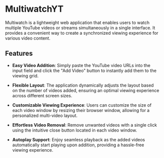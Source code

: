 # MultiwatchYT

Multiwatch is a lightweight web application that enables users to watch multiple YouTube videos or streams simultaneously in a single interface. It provides a convenient way to create a synchronized viewing experience for various video content.

## Features

- **Easy Video Addition**: Simply paste the YouTube video URLs into the input field and click the "Add Video" button to instantly add them to the viewing grid.
  
- **Flexible Layout**: The application dynamically adjusts the layout based on the number of videos added, ensuring an optimal viewing experience across different screen sizes.

- **Customizable Viewing Experience**: Users can customize the size of each video window by resizing their browser window, allowing for a personalized multi-video layout.

- **Effortless Video Removal**: Remove unwanted videos with a single click using the intuitive close button located in each video window.

- **Autoplay Support**: Enjoy seamless playback as the added videos automatically start playing upon addition, providing a hassle-free viewing experience.

